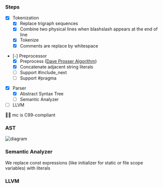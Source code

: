 ### Steps

- [x] Tokenization
  - [x] Replace trigraph sequences
  - [x] Combine two physical lines when blashslash appears at the end of line
  - [x] Tokenize
  - [x] Comments are replace by whitespace
- [-] Preprocessor
  - [x] Preprocess ([Dave Prosser Algorithm](https://www.spinellis.gr/blog/20060626/))
  - [x] Concatenate adjacent string literals
  - [ ] Support #include_next
  - [ ] Support #pragma
- [x] Parser
  - [x] Abstract Syntax Tree
  - [ ] Semantic Analyzer
- [ ] LLVM

✍🏼 mc is C99-compliant

### AST

![diagram](https://i.imgur.com/tqpvDdb.png)

### Semantic Analyzer

We replace const expressions (like initializer for static or file scope variables) with literals

### LLVM

